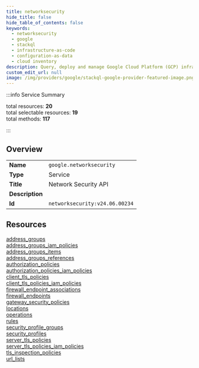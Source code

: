 ```yaml
---
title: networksecurity
hide_title: false
hide_table_of_contents: false
keywords:
  - networksecurity
  - google
  - stackql
  - infrastructure-as-code
  - configuration-as-data
  - cloud inventory
description: Query, deploy and manage Google Cloud Platform (GCP) infrastructure and resources using SQL
custom_edit_url: null
image: /img/providers/google/stackql-google-provider-featured-image.png
---
```


  
    
:::info Service Summary

<div class="row">
<div class="providerDocColumn">
<span>total resources:&nbsp;<b>20</b></span><br />
<span>total selectable resources:&nbsp;<b>19</b></span><br />
<span>total methods:&nbsp;<b>117</b></span><br />
</div>
</div>

:::

## Overview
<table><tbody>
<tr><td><b>Name</b></td><td><code>google.networksecurity</code></td></tr>
<tr><td><b>Type</b></td><td>Service</td></tr>
<tr><td><b>Title</b></td><td>Network Security API</td></tr>
<tr><td><b>Description</b></td><td></td></tr>
<tr><td><b>Id</b></td><td><code>networksecurity:v24.06.00234</code></td></tr>
</tbody></table>

## Resources
<div class="row">
<div class="providerDocColumn">
<a href="/providers/google/networksecurity/address_groups/">address_groups</a><br />
<a href="/providers/google/networksecurity/address_groups_iam_policies/">address_groups_iam_policies</a><br />
<a href="/providers/google/networksecurity/address_groups_items/">address_groups_items</a><br />
<a href="/providers/google/networksecurity/address_groups_references/">address_groups_references</a><br />
<a href="/providers/google/networksecurity/authorization_policies/">authorization_policies</a><br />
<a href="/providers/google/networksecurity/authorization_policies_iam_policies/">authorization_policies_iam_policies</a><br />
<a href="/providers/google/networksecurity/client_tls_policies/">client_tls_policies</a><br />
<a href="/providers/google/networksecurity/client_tls_policies_iam_policies/">client_tls_policies_iam_policies</a><br />
<a href="/providers/google/networksecurity/firewall_endpoint_associations/">firewall_endpoint_associations</a><br />
<a href="/providers/google/networksecurity/firewall_endpoints/">firewall_endpoints</a><br />
</div>
<div class="providerDocColumn">
<a href="/providers/google/networksecurity/gateway_security_policies/">gateway_security_policies</a><br />
<a href="/providers/google/networksecurity/locations/">locations</a><br />
<a href="/providers/google/networksecurity/operations/">operations</a><br />
<a href="/providers/google/networksecurity/rules/">rules</a><br />
<a href="/providers/google/networksecurity/security_profile_groups/">security_profile_groups</a><br />
<a href="/providers/google/networksecurity/security_profiles/">security_profiles</a><br />
<a href="/providers/google/networksecurity/server_tls_policies/">server_tls_policies</a><br />
<a href="/providers/google/networksecurity/server_tls_policies_iam_policies/">server_tls_policies_iam_policies</a><br />
<a href="/providers/google/networksecurity/tls_inspection_policies/">tls_inspection_policies</a><br />
<a href="/providers/google/networksecurity/url_lists/">url_lists</a><br />
</div>
</div>
